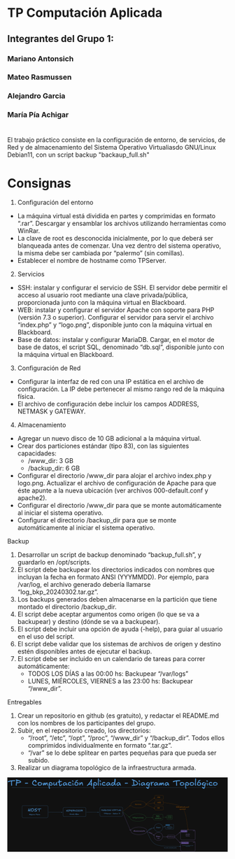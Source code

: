 # TP Computación Aplicada
## Integrantes del Grupo 1:
### Mariano Antonsich
###  Mateo Rasmussen
### Alejandro Garcia
### María Pía Achigar

# 
El trabajo práctico consiste en la configuración de entorno, de servicios, de Red y de almacenamiento del Sistema Operativo Virtualiasdo GNU/Linux Debian11, con un script backup "backaup_full.sh"


# Consignas

1) Configuración del entorno
-  La máquina virtual está dividida en partes y comprimidas en formato “.rar”.
Descargar y ensamblar los archivos utilizando herramientas como WinRar.
- La clave de root es desconocida inicialmente, por lo que deberá ser blanqueada
antes de comenzar. Una vez dentro del sistema operativo, la misma debe ser
cambiada por “palermo” (sin comillas).
- Establecer el nombre de hostname como TPServer.
2) Servicios
- SSH: instalar y configurar el servicio de SSH. El servidor debe permitir el acceso al
usuario root mediante una clave privada/pública, proporcionada junto con la
máquina virtual en Blackboard.
- WEB: instalar y configurar el servidor Apache con soporte para PHP (versión 7.3 o
superior). Configurar el servidor para servir el archivo “index.php” y “logo.png”,
disponible junto con la máquina virtual en Blackboard.
- Base de datos: instalar y configurar MariaDB. Cargar, en el motor de base de
datos, el script SQL, denominado “db.sql”, disponible junto con la máquina virtual
en Blackboard.
3) Configuración de Red
- Configurar la interfaz de red con una IP estática en el archivo de configuración. La
IP debe pertenecer al mismo rango red de la máquina física.
- El archivo de configuración debe incluir los campos ADDRESS, NETMASK y
GATEWAY.
4) Almacenamiento
- Agregar un nuevo disco de 10 GB adicional a la máquina virtual.
- Crear dos particiones estándar (tipo 83), con las siguientes capacidades:
  - /www_dir: 3 GB
  - /backup_dir: 6 GB
- Configurar el directorio /www_dir para alojar el archivo index.php y logo.png.
Actualizar el archivo de configuración de Apache para que éste apunte a la nueva
ubicación (ver archivos 000-default.conf y apache2).
- Configurar el directorio /www_dir para que se monte automáticamente al iniciar
el sistema operativo.
- Configurar el directorio /backup_dir para que se monte automáticamente al iniciar
el sistema operativo.

Backup
1) Desarrollar un script de backup denominado “backup_full.sh”, y guardarlo en
/opt/scripts.
2) El script debe backupear los directorios indicados con nombres que incluyan la
fecha en formato ANSI (YYYMMDD). Por ejemplo, para /var/log, el archivo
generado debería llamarse “log_bkp_20240302.tar.gz”.
3) Los backups generados deben almacenarse en la partición que tiene montado el
directorio /backup_dir.
4) El script debe aceptar argumentos como origen (lo que se va a backupear) y
destino (dónde se va a backupear).
5) El script debe incluir una opción de ayuda (-help), para guiar al usuario en el uso
del script.
6) El script debe validar que los sistemas de archivos de origen y destino estén
disponibles antes de ejecutar el backup.
7) El script debe ser incluido en un calendario de tareas para correr
automáticamente:
   - TODOS LOS DÍAS a las 00:00 hs: Backupear “/var/logs”
   - LUNES, MIÉRCOLES, VIERNES a las 23:00 hs: Backupear “/www_dir”.   

Entregables
1) Crear un repositorio en github (es gratuito), y redactar el README.md con los
nombres de los participantes del grupo.
2) Subir, en el repositorio creado, los directorios:
    - “/root”, “/etc”, “/opt”, “/proc”, “/www_dir” y “/backup_dir”. Todos ellos
comprimidos individualmente en formato “.tar.gz”.
    - “/var” se lo debe splitear en partes pequeñas para que pueda ser subido.
3) Realizar un diagrama topológico de la infraestructura armada.

![alt text](image.png)